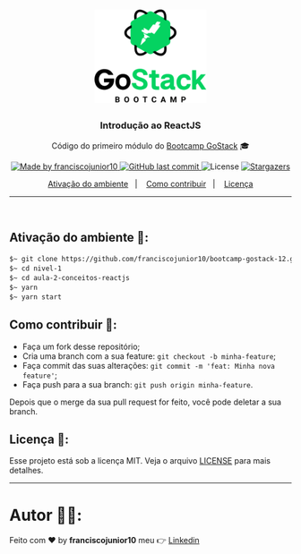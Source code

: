 <h1 align="center">
    <img alt="GoStack" src="../../.github/gostack.png" width="200px" />
</h1>

<h3 align="center">
  Introdução ao ReactJS
</h3>

<p align="center">Código do primeiro módulo do <a href="https://rocketseat.com.br/bootcamp">Bootcamp GoStack</a> 🎓</p>

<p align="center">
  <a href="https://www.linkedin.com/in/franciscojunior10/">
    <img alt="Made by franciscojunior10" src="https://img.shields.io/badge/made%20by-franciscojunior10-green">
  </a>
  
  <a href="https://github.com/franciscojunior10/bootcamp-gostack-12/commits/master">
    <img alt="GitHub last commit" src="https://img.shields.io/github/last-commit/franciscojunior10/bootcamp-gostack-12.svg">
  </a>

  <img alt="License" src="https://img.shields.io/badge/license-MIT-%2304D361">	
  
  <a href="https://github.com/franciscojunior10/bootcamp-gostack-12/stargazers">
    <img alt="Stargazers" src="https://img.shields.io/github/stars/franciscojunior10/bootcamp-gostack-12?style=social">
  </a>
	
</p>

<p align="center">
  <a href="#-instalacao-e-execução">Ativação do ambiente</a>&nbsp;&nbsp;&nbsp;|&nbsp;&nbsp;&nbsp;
  <a href="#-como-contribuir">Como contribuir</a>&nbsp;&nbsp;&nbsp;|&nbsp;&nbsp;&nbsp;
  <a href="#memo-licença">Licença</a>
</p>


<hr>
<br/>

## Ativação do ambiente 🚀:

```bash
$~ git clone https://github.com/franciscojunior10/bootcamp-gostack-12.git
$~ cd nivel-1
$~ cd aula-2-conceitos-reactjs
$~ yarn
$~ yarn start
```

## Como contribuir 🤔:

- Faça um fork desse repositório;
- Cria uma branch com a sua feature: `git checkout -b minha-feature`;
- Faça commit das suas alterações: `git commit -m 'feat: Minha nova feature'`;
- Faça push para a sua branch: `git push origin minha-feature`.

Depois que o merge da sua pull request for feito, você pode deletar a sua branch.

## Licença :memo::

Esse projeto está sob a licença MIT. Veja o arquivo [LICENSE](../../LICENSE) para mais detalhes.

---
# Autor :man_technologist::

Feito com :heart: by **franciscojunior10** meu :point_right: [Linkedin](https://www.linkedin.com/in/franciscojunior10/)
